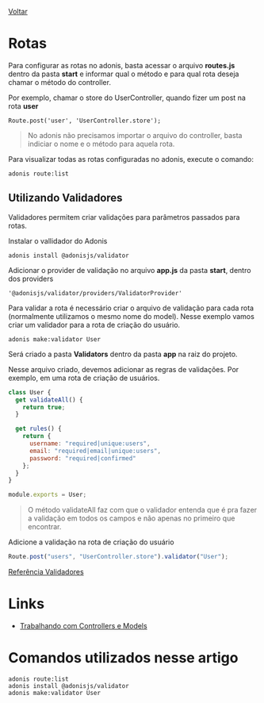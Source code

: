 [Voltar](/src/adonis/index.md)

# Rotas

Para configurar as rotas no adonis, basta acessar o arquivo **routes.js** dentro da pasta **start** e informar qual o método e para qual rota deseja chamar o método do controller.

Por exemplo, chamar o store do UserController, quando fizer um post na rota **user**

```
Route.post('user', 'UserController.store');
```

> No adonis não precisamos importar o arquivo do controller, basta indiciar o nome e o método para aquela rota.

Para visualizar todas as rotas configuradas no adonis, execute o comando:

```
adonis route:list
```

## Utilizando Validadores

Validadores permitem criar validações para parâmetros passados para rotas.

Instalar o vallidador do Adonis

```
adonis install @adonisjs/validator
```

Adicionar o provider de validação no arquivo **app.js** da pasta **start**, dentro dos providers

```
'@adonisjs/validator/providers/ValidatorProvider'
```

Para validar a rota é necessário criar o arquivo de validação para cada rota (normalmente utilizamos o mesmo nome do model). Nesse exemplo vamos criar um validador para a rota de criação do usuário.

```
adonis make:validator User
```

Será criado a pasta **Validators** dentro da pasta **app** na raiz do projeto.

Nesse arquivo criado, devemos adicionar as regras de validações. Por exemplo, em uma rota de criação de usuários.

```js
class User {
  get validateAll() {
    return true;
  }

  get rules() {
    return {
      username: "required|unique:users",
      email: "required|email|unique:users",
      password: "required|confirmed"
    };
  }
}

module.exports = User;
```

> O método validateAll faz com que o validador entenda que é pra fazer a validação em todos os campos e não apenas no primeiro que encontrar.

Adicione a validação na rota de criação do usuário

```js
Route.post("users", "UserController.store").validator("User");
```

[Referência Validadores](https://adonisjs.com/docs/4.1/validator)

# Links

- [Trabalhando com Controllers e Models](/src/adonis/controllersModels.md)

# Comandos utilizados nesse artigo

```
adonis route:list
adonis install @adonisjs/validator
adonis make:validator User
```
